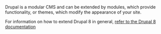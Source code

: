 Drupal is a modular CMS and can be extended by modules, which provide functionality,
or themes, which modify the appearance of your site.

For information on how to extend Drupal 8 in general, [refer to the Drupal 8 documentation](https://www.drupal.org/docs/8/extending-drupal-8)
